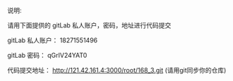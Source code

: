 说明:

请用下面提供的 gitLab 私人账户，密码，地址进行代码提交

gitLab 私人账户： 18271551496

gitLab 密码： qGrIV24YAT0

代码提交地址： http://121.42.161.4:3000/root/168_3.git  (请用git同步你的仓库)